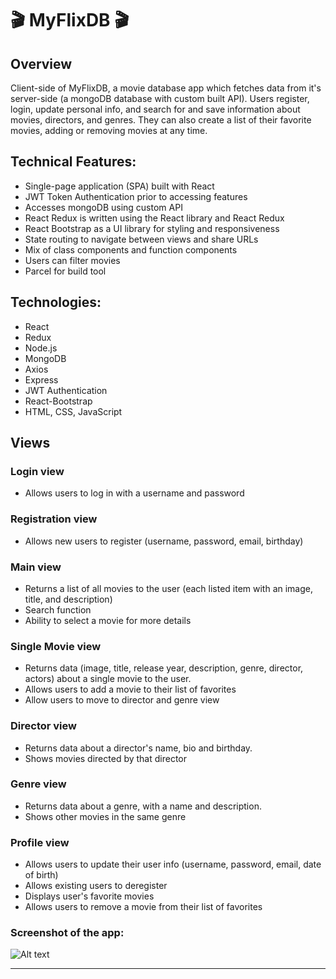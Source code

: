 # 🎬 MyFlixDB 🎬

## Overview

Client-side of MyFlixDB, a movie database app which fetches data from it's server-side
(a mongoDB database with custom built API). Users register, login, update personal info, and search for and save information about movies, directors, and genres. They can also create a list of
their favorite movies, adding or removing movies at any time.

## Technical Features:

- Single-page application (SPA) built with React
- JWT Token Authentication prior to accessing features
- Accesses mongoDB using custom API
- React Redux is written using the React library and React Redux
- React Bootstrap as a UI library for styling and responsiveness
- State routing to navigate between views and share URLs
- Mix of class components and function components
- Users can filter movies
- Parcel for build tool


## Technologies:

- React
- Redux
- Node.js
- MongoDB
- Axios
- Express
- JWT Authentication
- React-Bootstrap
- HTML, CSS, JavaScript

## Views
### Login view

- Allows users to log in with a username and password

### Registration view

- Allows new users to register (username, password, email, birthday)

### Main view

- Returns a list of all movies to the user (each listed item with an image, title, and description)
- Search function
- Ability to select a movie for more details

### Single Movie view

- Returns data (image, title, release year, description, genre, director, actors) about a single movie to the user.
- Allows users to add a movie to their list of favorites
- Allow users to move to director and genre view

### Director view

- Returns data about a director's name, bio and birthday.
- Shows movies directed by that director

### Genre view

- Returns data about a genre, with a name and description.
- Shows other movies in the same genre

### Profile view

- Allows users to update their user info (username, password, email, date of birth)
- Allows existing users to deregister
- Displays user's favorite movies
- Allows users to remove a movie from their list of favorites




### Screenshot of the app:

  <img src="/img/myflix.jpg" alt="Alt text" style="display: inline-block; margin: 0 auto; max-width: 800px">

---

